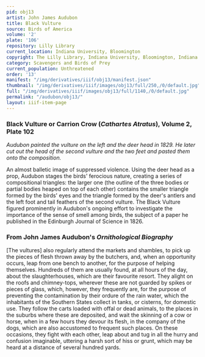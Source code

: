 ```yaml
---
pid: obj13
artist: John James Audubon
title: Black Vulture
source: Birds of America
volume: '2'
plate: '106'
repository: Lilly Library
current_location: Indiana University, Bloomington
copyright: The Lilly Library, Indiana University, Bloomington, Indiana
category: Scavengers and Birds of Prey
current_population: Unthreatened
order: '13'
manifest: "/img/derivatives/iiif/obj13/manifest.json"
thumbnail: "/img/derivatives/iiif/images/obj13/full/250,/0/default.jpg"
full: "/img/derivatives/iiif/images/obj13/full/1140,/0/default.jpg"
permalink: "/audubon/obj13/"
layout: iiif-item-page
---
```


### Black Vulture or Carrion Crow (_Cathartes Atratus_), Volume 2, Plate 102

_Audubon painted the vulture on the left and the deer head in 1829. He later cut out the head of the second vulture and the two feet and pasted them onto the composition._

An almost balletic image of suppressed violence. Using the deer head as a prop, Audubon stages the birds' ferocious nature, creating a series of compositional triangles: the larger one (the outline of the three bodies or partial bodies heaped on top of each other) contains the smaller triangle formed by the birds' eyes and the triangle formed by the deer's antlers and the left foot and tail feathers of the second vulture. The Black Vulture figured prominently in Audubon's ongoing effort to investigate the importance of the sense of smell among birds, the subject of a paper he published in the Edinburgh Journal of Science in 1826.

### From John James Audubon's _Ornithological Biography_

[The vultures] also regularly attend the markets and shambles, to pick up the pieces of flesh thrown away by the butchers, and, when an opportunity occurs, leap from one bench to another, for the purpose of helping themselves. Hundreds of them are usually found, at all hours of the day, about the slaughterhouses, which are their favourite resort. They alight on the roofs and chimney-tops, wherever these are not guarded by spikes or pieces of glass, which, however, they frequently are, for the purpose of preventing the contamination by their ordure of the rain water, which the inhabitants of the Southern States collect in tanks, or cisterns, for domestic use. They follow the carts loaded with offal or dead animals, to the places in the suburbs where these are deposited, and wait the skinning of a cow or horse, when in a few hours they devour its flesh, in the company of the dogs, which are also accustomed to frequent such places. On these occasions, they fight with each other, leap about and tug in all the hurry and confusion imaginable, uttering a harsh sort of hiss or grunt, which may be heard at a distance of several hundred yards.
